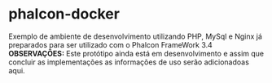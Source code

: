 # phalcon-docker  
Exemplo de ambiente de desenvolvimento utilizando PHP, MySql e Nginx já preparados para ser utilizado com o Phalcon FrameWork 3.4  
**OBSERVAÇÕES:** Este protótipo ainda está em desenvolvimento e assim que concluir as implementações as informações de uso serão adicionadoas aqui.

